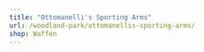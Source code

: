 ```yaml
---
title: "Ottomanelli's Sporting Arms"
url: /woodland-park/ottomanellis-sporting-arms/
shop: Waffen
---
```

